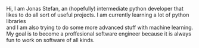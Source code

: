 Hi, I am Jonas Stefan, an (hopefully) intermediate python developer that likes to do all sort of useful projects. I am currently learning a lot of python libraries  
and I am also trying to do some more advanced stuff with machine learning. My goal is to become a proffesional software engineer because it is always fun to work on 
software of all kinds.
